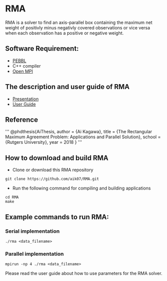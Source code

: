 # RMA

RMA is a solver to find an axis-parallel box containing the maximum net
weight of positivly minus negativly covered observations or vice versa
when each observation has a positive or negative weight. 

## Software Requirement:
* [PEBBL](https://software.sandia.gov/trac/acro/wiki/Example/Building/acro-pebbl)
* C++ compiler
* [Open MPI](https://www.open-mpi.org/)

## The description and user guide of RMA
* [Presentation](https://github.com/aik07/RMA/blob/master/RMA_slides.pdf)
* [User Guide](https://github.com/aik07/RMA/blob/master/RMA_user_guide.pdf)

## Reference

'''
@phdthesis{AiThesis,
  author       = {Ai Kagawa}, 
  title        = {The Rectangular Maximum Agreement Problem: Applications and 
                  Parallel Solution},
  school       = {Rutgers University},
  year         = 2018
}
'''

## How to download and build RMA

* Clone or download this RMA repository
```
git clone https://github.com/aik07/RMA.git
```
* Run the following command for compiling and building applications
```
cd RMA
make
```

## Example commands to run RMA:

### Serial implementation
```
./rma <data_filename>
```

### Parallel implementation
```
mpirun -np 4 ./rma <data_filename>
```

Please read the user guide about how to use parameters for the RMA solver.
